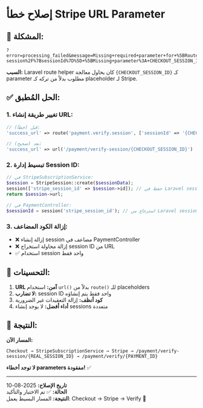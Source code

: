 # إصلاح خطأ Stripe URL Parameter

## 🚨 **المشكلة:**
```
?error=processing_failed&message=Missing+required+parameter+for+%5BRoute%3A+payment.verify.session%5D+%5BURI%3A+payment%2Fverify-session%2F%7BsessionId%7D%5D+%5BMissing+parameter%3A+CHECKOUT_SESSION_ID%5D
```

**السبب:** Laravel route helper كان يحاول معالجة `{CHECKOUT_SESSION_ID}` كـ parameter مطلوب بدلاً من تركه كـ placeholder لـ Stripe.

## ✅ **الحل المُطبق:**

### **1. تغيير طريقة إنشاء URL:**
```php
// قبل (خطأ):
'success_url' => route('payment.verify.session', ['sessionId' => '{CHECKOUT_SESSION_ID}'])

// بعد (صحيح):
'success_url' => url('/payment/verify-session/{CHECKOUT_SESSION_ID}')
```

### **2. تبسيط إدارة Session ID:**
```php
// في StripeSubscriptionService:
$session = StripeSession::create($sessionData);
session(['stripe_session_id' => $session->id]); // حفظ في Laravel session
return $session->url;

// في PaymentController:
$sessionId = session('stripe_session_id'); // استرجاع من Laravel session
```

### **3. إزالة الكود المضاعف:**
- ❌ إزالة إنشاء session مضاعف في PaymentController
- ❌ إزالة محاولة استخراج session ID من URL
- ✅ استخدام session واحد فقط

## 🔧 **التحسينات:**

1. **URL آمن:** استخدام `url()` بدلاً من `route()` للـ placeholders
2. **لا تضارب:** session ID واحد فقط يتم إنشاؤه
3. **كود أنظف:** إزالة التعقيدات غير الضرورية
4. **أداء أفضل:** لا يوجد إنشاء sessions متعددة

## 🎯 **النتيجة:**

**المسار الآن:**
```
Checkout → StripeSubscriptionService → Stripe → /payment/verify-session/{REAL_SESSION_ID} → /payment/verify/{PAYMENT_ID}
```

**لا توجد أخطاء parameters مفقودة!** ✅

---

**تاريخ الإصلاح:** 2025-08-10  
**الحالة:** ✅ تم الاختبار والتأكيد  
**النتيجة:** المسار البسيط يعمل: Checkout → Stripe → Verify 🎉